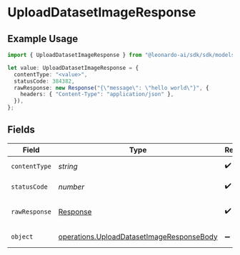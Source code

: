 # UploadDatasetImageResponse

## Example Usage

```typescript
import { UploadDatasetImageResponse } from "@leonardo-ai/sdk/sdk/models/operations";

let value: UploadDatasetImageResponse = {
  contentType: "<value>",
  statusCode: 384382,
  rawResponse: new Response("{\"message\": \"hello world\"}", {
    headers: { "Content-Type": "application/json" },
  }),
};
```

## Fields

| Field                                                                                                         | Type                                                                                                          | Required                                                                                                      | Description                                                                                                   |
| ------------------------------------------------------------------------------------------------------------- | ------------------------------------------------------------------------------------------------------------- | ------------------------------------------------------------------------------------------------------------- | ------------------------------------------------------------------------------------------------------------- |
| `contentType`                                                                                                 | *string*                                                                                                      | :heavy_check_mark:                                                                                            | HTTP response content type for this operation                                                                 |
| `statusCode`                                                                                                  | *number*                                                                                                      | :heavy_check_mark:                                                                                            | HTTP response status code for this operation                                                                  |
| `rawResponse`                                                                                                 | [Response](https://developer.mozilla.org/en-US/docs/Web/API/Response)                                         | :heavy_check_mark:                                                                                            | Raw HTTP response; suitable for custom response parsing                                                       |
| `object`                                                                                                      | [operations.UploadDatasetImageResponseBody](../../../sdk/models/operations/uploaddatasetimageresponsebody.md) | :heavy_minus_sign:                                                                                            | Responses for POST /datasets/{datasetId}/upload                                                               |